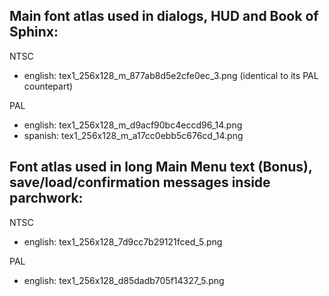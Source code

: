 Main font atlas used in dialogs, HUD and Book of Sphinx:
--------------------------------------------------------

NTSC
- english: tex1_256x128_m_877ab8d5e2cfe0ec_3.png (identical to its PAL countepart)

PAL
- english: tex1_256x128_m_d9acf90bc4eccd96_14.png
- spanish: tex1_256x128_m_a17cc0ebb5c676cd_14.png


Font atlas used in long Main Menu text (Bonus), save/load/confirmation messages inside parchwork:
-------------------------------------------------------------------------------------------------

NTSC
- english: tex1_256x128_7d9cc7b29121fced_5.png

PAL
- english: tex1_256x128_d85dadb705f14327_5.png
